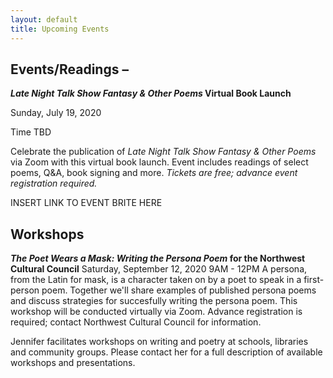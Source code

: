 ```yaml
---
layout: default
title: Upcoming Events
---
```


## Events/Readings –

***Late Night Talk Show Fantasy & Other Poems* Virtual Book Launch**

Sunday, July 19, 2020

Time TBD

Celebrate the publication of *Late Night Talk Show Fantasy & Other Poems* via Zoom with this virtual book launch. Event includes readings of select poems, Q&A, book signing and more. *Tickets are free; advance event registration required.*


INSERT LINK TO EVENT BRITE HERE




## Workshops

***The Poet Wears a Mask: Writing the Persona Poem* for the Northwest Cultural Council**
Saturday, September 12, 2020
9AM - 12PM
A persona, from the Latin for mask, is a character taken on by a poet to speak in a first-person poem. Together we'll share examples of published persona poems and discuss strategies for succesfully writing the persona poem.
This workshop will be conducted virtually via Zoom.
Advance registration is required; contact Northwest Cultural Council for information.



Jennifer facilitates workshops on writing and poetry at schools, libraries and
community groups. Please contact her for a full description of available
workshops and presentations.
